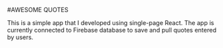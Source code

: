 #AWESOME QUOTES

This is a simple app that I developed using single-page React.
The app is currently connected to Firebase database to save and pull quotes entered by users.
